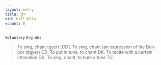 ```yaml
---
layout: entry
title: གྱེར་
vid: Hill:0214
vcount: 0
---
```

`Voluntary` `Erg-Abs`
> To sing, chant (gyer) [CD]\.
To sing, chant (an expression of the Bon-po) (dgyer) CD\.
 To put in tune, to chant DK\.
To recite with a certain intonation DS\.
To sing, chant, to hum a tune TC\.

